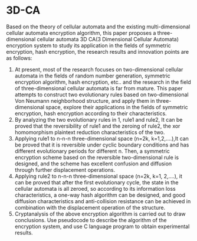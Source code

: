 # 3D-CA
Based on the theory of cellular automata and the existing multi-dimensional cellular automata encryption algorithm, this paper proposes a three-dimensional cellular automata 3D CA(3 Dimensional Cellular Automata) encryption system to study its application in the fields of symmetric encryption, hash encryption, the research results and innovation points are as follows:
1. At present, most of the research focuses on two-dimensional cellular automata in the fields of random number generation, symmetric encryption algorithm, hash encryption, etc.. and the research in the field of three-dimensional cellular automata is far from mature. This paper attempts to construct two evolutionary rules based on two-dimensional Von Neumann neighborhood structure, and apply them in three-dimensional space, explore their applications in the fields of symmetric encryption, hash encryption according to their characteristics.
2. By analyzing the two evolutionary rules in 1, rule1 and rule2, It can be proved that the reversibility of rule1 and the zeroing of rule2, the xor homomorphism plaintext reduction characteristics of the two.
3. Applying rule1 to n-n-n three-dimensional space (n=2k, k=1,2,....),It can be proved that it is reversible under cyclic boundary conditions and has different evolutionary periods for different n. Then, a symmetric encryption scheme based on the reversible two-dimensional rule is designed, and the scheme has excellent confusion and diffusion through further displacement operations.
4. Applying rule2 to n-n-n three-dimensional space (n=2k, k=1, 2,....), it can be proved that after the first evolutionary cycle, the state in the cellular automata is all zeroed, so according to its information loss characteristics, a one-way hash algorithm can be designed, and good diffusion characteristics and anti-collision resistance can be achieved in combination with the displacement operation of the structure.
5. Cryptanalysis of the above encryption algorithm is carried out to draw conclusions. Use pseudocode to describe the algorithm of the encryption system, and use C language program to obtain experimental results.

